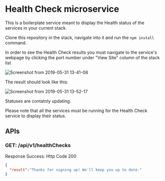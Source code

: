 Health Check microservice
===

This is a boilerplate service meant to display the Health status of the services in your current stack.

Clone this repository in the stack, navigate into it and run the `npm install` command.

In order to see the Health Check results you must navigate to the service's webpage by clicking the port number under "View Site" column of the stack list 

![Screenshot from 2019-05-31 13-41-08](https://user-images.githubusercontent.com/20372024/58697308-6a250200-83aa-11e9-8c62-db6043b514f3.png)

The result should look like this:   

![Screenshot from 2019-05-31 13-52-17](https://user-images.githubusercontent.com/20372024/58697966-634abf00-83ab-11e9-9c94-8a02a5c025d5.png)

Statuses are contatnly updating.

Please note that all the services must be running for the Health Check service to display their status.


APIs
---

### GET: /api/v1/healthChecks

Response Success:
Http Code 200
```json
{
  "result":"Thanks for signing up! We'll keep you up to date."
}
```